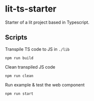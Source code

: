 # lit-ts-starter

Starter of a lit project based in Typescript.

## Scripts
Transpile TS code to JS in `./lib`
```
npm run build
```

Clean transpiled JS code
```
npm run clean
```

Run example & test the web component
```
npm run start
```
